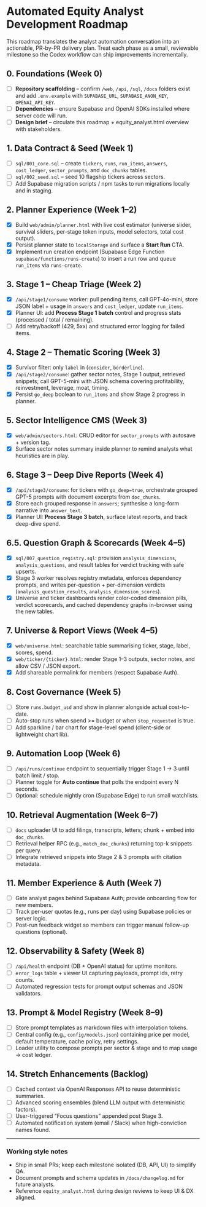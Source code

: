 # Automated Equity Analyst Development Roadmap

This roadmap translates the analyst automation conversation into an actionable, PR-by-PR delivery
plan. Treat each phase as a small, reviewable milestone so the Codex workflow can ship improvements
incrementally.

## 0. Foundations (Week 0)
- [ ] **Repository scaffolding** – confirm `/web`, `/api`, `/sql`, `/docs` folders exist and add
      `.env.example` with `SUPABASE_URL`, `SUPABASE_ANON_KEY`, `OPENAI_API_KEY`.
- [ ] **Dependencies** – ensure Supabase and OpenAI SDKs installed where server code will run.
- [ ] **Design brief** – circulate this roadmap + equity_analyst.html overview with stakeholders.

## 1. Data Contract & Seed (Week 1)
- [ ] `sql/001_core.sql` – create `tickers`, `runs`, `run_items`, `answers`, `cost_ledger`,
      `sector_prompts`, and `doc_chunks` tables.
- [ ] `sql/002_seed.sql` – seed 10 flagship tickers across sectors.
- [ ] Add Supabase migration scripts / npm tasks to run migrations locally and in staging.

## 2. Planner Experience (Week 1–2)
- [x] Build `web/admin/planner.html` with live cost estimator (universe slider, survival sliders,
      per-stage token inputs, model selectors, total cost output).
- [x] Persist planner state to `localStorage` and surface a **Start Run** CTA.
- [x] Implement run creation endpoint (Supabase Edge Function `supabase/functions/runs-create`) to
      insert a run row and queue `run_items` via `runs-create`.

## 3. Stage 1 – Cheap Triage (Week 2)
- [x] `/api/stage1/consume` worker: pull pending items, call GPT-4o-mini, store JSON label + usage
      in `answers` and `cost_ledger`, update `run_items`.
- [x] Planner UI: add **Process Stage 1 batch** control and progress stats (processed / total /
      remaining).
- [ ] Add retry/backoff (429, 5xx) and structured error logging for failed items.

## 4. Stage 2 – Thematic Scoring (Week 3)
- [x] Survivor filter: only `label` in (`consider`, `borderline`).
- [x] `/api/stage2/consume`: gather sector notes, Stage 1 output, retrieved snippets; call GPT-5-mini
      with JSON schema covering profitability, reinvestment, leverage, moat, timing.
- [x] Persist `go_deep` boolean to `run_items` and show Stage 2 progress in planner.

## 5. Sector Intelligence CMS (Week 3)
- [x] `web/admin/sectors.html`: CRUD editor for `sector_prompts` with autosave + version tag.
- [x] Surface sector notes summary inside planner to remind analysts what heuristics are in play.

## 6. Stage 3 – Deep Dive Reports (Week 4)
- [x] `/api/stage3/consume`: for tickers with `go_deep=true`, orchestrate grouped GPT-5 prompts with
      document excerpts from `doc_chunks`.
- [x] Store each grouped response in `answers`; synthesise a long-form narrative into
      `answer_text`.
- [x] Planner UI: **Process Stage 3 batch**, surface latest reports, and track deep-dive spend.

## 6.5. Question Graph & Scorecards (Week 4–5)
- [x] `sql/007_question_registry.sql`: provision `analysis_dimensions`, `analysis_questions`, and
      result tables for verdict tracking with safe upserts.
- [x] Stage 3 worker resolves registry metadata, enforces dependency prompts, and writes
      per-question + per-dimension verdicts (`analysis_question_results`,
      `analysis_dimension_scores`).
- [x] Universe and ticker dashboards render color-coded dimension pills, verdict scorecards,
      and cached dependency graphs in-browser using the new tables.

## 7. Universe & Report Views (Week 4–5)
- [x] `web/universe.html`: searchable table summarising ticker, stage, label, scores, spend.
- [x] `web/ticker/{ticker}.html`: render Stage 1–3 outputs, sector notes, and allow CSV / JSON
      export.
- [x] Add shareable permalink for members (respect Supabase Auth).

## 8. Cost Governance (Week 5)
- [ ] Store `runs.budget_usd` and show in planner alongside actual cost-to-date.
- [ ] Auto-stop runs when spend >= budget or when `stop_requested` is true.
- [ ] Add sparkline / bar chart for stage-level spend (client-side or lightweight chart lib).

## 9. Automation Loop (Week 6)
- [ ] `/api/runs/continue` endpoint to sequentially trigger Stage 1 → 3 until batch limit / stop.
- [ ] Planner toggle for **Auto continue** that polls the endpoint every N seconds.
- [ ] Optional: schedule nightly cron (Supabase Edge) to run small watchlists.

## 10. Retrieval Augmentation (Week 6–7)
- [ ] `docs` uploader UI to add filings, transcripts, letters; chunk + embed into `doc_chunks`.
- [ ] Retrieval helper RPC (e.g., `match_doc_chunks`) returning top-k snippets per query.
- [ ] Integrate retrieved snippets into Stage 2 & 3 prompts with citation metadata.

## 11. Member Experience & Auth (Week 7)
- [ ] Gate analyst pages behind Supabase Auth; provide onboarding flow for new members.
- [ ] Track per-user quotas (e.g., runs per day) using Supabase policies or server logic.
- [ ] Post-run feedback widget so members can trigger manual follow-up questions (optional).

## 12. Observability & Safety (Week 8)
- [ ] `/api/health` endpoint (DB + OpenAI status) for uptime monitors.
- [ ] `error_logs` table + viewer UI capturing payloads, prompt ids, retry counts.
- [ ] Automated regression tests for prompt output schemas and JSON validators.

## 13. Prompt & Model Registry (Week 8–9)
- [ ] Store prompt templates as markdown files with interpolation tokens.
- [ ] Central config (e.g., `config/models.json`) containing price per model, default temperature,
      cache policy, retry settings.
- [ ] Loader utility to compose prompts per sector & stage and to map usage -> cost ledger.

## 14. Stretch Enhancements (Backlog)
- [ ] Cached context via OpenAI Responses API to reuse deterministic summaries.
- [ ] Advanced scoring ensembles (blend LLM output with deterministic factors).
- [ ] User-triggered “Focus questions” appended post Stage 3.
- [ ] Automated notification system (email / Slack) when high-conviction names found.

---

### Working style notes
- Ship in small PRs; keep each milestone isolated (DB, API, UI) to simplify QA.
- Document prompts and schema updates in `/docs/changelog.md` for future analysts.
- Reference `equity_analyst.html` during design reviews to keep UI & DX aligned.
